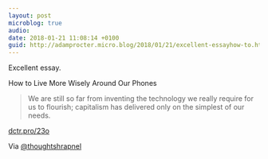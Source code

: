 ```yaml
---
layout: post
microblog: true
audio: 
date: 2018-01-21 11:08:14 +0100
guid: http://adamprocter.micro.blog/2018/01/21/excellent-essayhow-to.html
---
```

Excellent essay.

How to Live More Wisely Around Our Phones

> We are still so far from inventing the technology we really require for us to flourish; capitalism has delivered only on the simplest of our needs.

[dctr.pro/23o](http://dctr.pro/23o)

Via [@thoughtshrapnel](https://micro.blog/thoughtshrapnel) 
